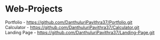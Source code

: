 # Web-Projects
Portfolio - https://github.com/DanthuluriPavithra37/Portfolio.git <br>
Calculator - https://github.com/DanthuluriPavithra37/Calculator.git <br>
Landing Page - https://github.com/DanthuluriPavithra37/Landing-Page.git
